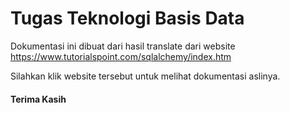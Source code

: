 # Tugas Teknologi Basis Data

Dokumentasi ini dibuat dari hasil translate dari website https://www.tutorialspoint.com/sqlalchemy/index.htm 

Silahkan klik website tersebut untuk melihat dokumentasi aslinya.

#### Terima Kasih

